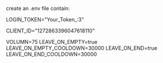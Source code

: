 create an .env file contain:


LOGIN_TOKEN="Your_Token_:3"

CLIENT_ID="1272863396047618110"

VOLUMN=75
LEAVE_ON_EMPTY=true
LEAVE_ON_EMPTY_COOLDOWN=30000
LEAVE_ON_END=true
LEAVE_ON_END_COOLDOWN=30000
